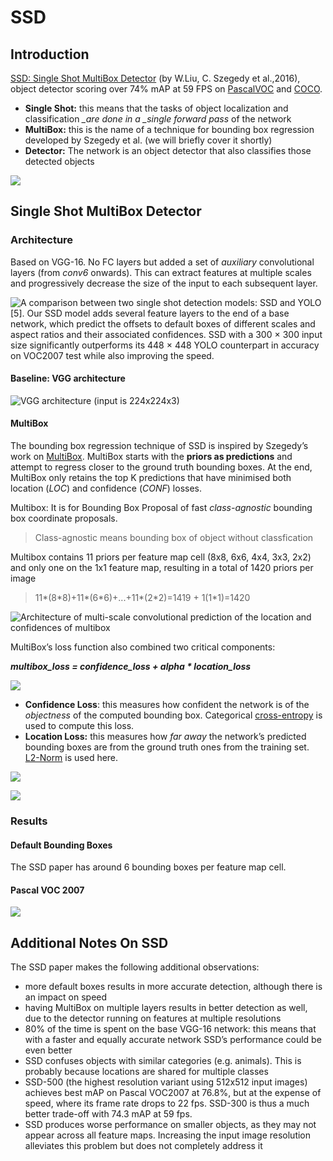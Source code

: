 # SSD

## Introduction

[SSD: Single Shot MultiBox Detector](https://arxiv.org/abs/1512.02325) \(by W.Liu, C. Szegedy et al.,2016\), object detector scoring over 74% mAP at 59 FPS on [PascalVOC](http://host.robots.ox.ac.uk/pascal/VOC/) and [COCO](http://cocodataset.org/#home).

* **Single Shot:** this means that the tasks of object localization and classification _\_are done in a \_single_ _forward pass_ of the network
* **MultiBox:** this is the name of a technique for bounding box regression developed by Szegedy et al. \(we will briefly cover it shortly\)
* **Detector:** The network is an object detector that also classifies those detected objects

![](https://github.com/ykkimhgu/course-doc/tree/8aadfae05efb949f0e880aeffc942f141822d3db/.gitbook/assets/image%20%28204%29.png)

## Single Shot MultiBox Detector <a id="7a47"></a>

### Architecture

Based on VGG-16. No FC layers but added a set of _auxiliary_ convolutional layers \(from _conv6_ onwards\). This can extract features at multiple scales and progressively decrease the size of the input to each subsequent layer.

![A comparison between two single shot detection models: SSD and YOLO \[5\]. Our SSD model adds several feature layers to the end of a base network, which predict the offsets to default boxes of different scales and aspect ratios and their associated confidences. SSD with a 300 &#xD7; 300 input size significantly outperforms its 448 &#xD7; 448 YOLO counterpart in accuracy on VOC2007 test while also improving the speed.](https://github.com/ykkimhgu/course-doc/tree/8aadfae05efb949f0e880aeffc942f141822d3db/.gitbook/assets/image%20%28203%29.png)

#### Baseline: VGG architecture

![VGG architecture \(input is 224x224x3\)](https://github.com/ykkimhgu/course-doc/tree/8aadfae05efb949f0e880aeffc942f141822d3db/.gitbook/assets/image%20%28205%29.png)

#### MultiBox

The bounding box regression technique of SSD is inspired by Szegedy’s work on [MultiBox](https://arxiv.org/abs/1412.1441). MultiBox starts with the **priors as predictions** and attempt to regress closer to the ground truth bounding boxes. At the end, MultiBox only retains the top K predictions that have minimised both location \(_LOC_\) and confidence \(_CONF_\) losses.

Multibox: It is for Bounding Box Proposal of fast _class-agnostic_ bounding box coordinate proposals.

> Class-agnostic means bounding box of object without classfication

Multibox contains 11 priors per feature map cell \(8x8, 6x6, 4x4, 3x3, 2x2\) and only one on the 1x1 feature map, resulting in a total of 1420 priors per image

> 11\*\(8\*8\)+11\*\(6\*6\)+...+11\*\(2\*2\)=1419 + 1\(1\*1\)=1420

![Architecture of multi-scale convolutional prediction of the location and confidences of multibox](https://github.com/ykkimhgu/course-doc/tree/8aadfae05efb949f0e880aeffc942f141822d3db/.gitbook/assets/image%20%28210%29.png)

MultiBox’s loss function also combined two critical components:

_**multibox\_loss = confidence\_loss + alpha \* location\_loss**_

![](https://github.com/ykkimhgu/course-doc/tree/8aadfae05efb949f0e880aeffc942f141822d3db/.gitbook/assets/image%20%28208%29.png)

* **Confidence Loss**: this measures how confident the network is of the _objectness_ of the computed bounding box. Categorical [cross-entropy](https://rdipietro.github.io/friendly-intro-to-cross-entropy-loss/#cross-entropy) is used to compute this loss.
* **Location Loss:** this measures how _far away_ the network’s predicted bounding boxes are from the ground truth ones from the training set. [L2-Norm](https://rorasa.wordpress.com/2012/05/13/l0-norm-l1-norm-l2-norm-l-infinity-norm/) is used here.

![](https://github.com/ykkimhgu/course-doc/tree/8aadfae05efb949f0e880aeffc942f141822d3db/.gitbook/assets/image%20%28209%29.png)

![](https://github.com/ykkimhgu/course-doc/tree/8aadfae05efb949f0e880aeffc942f141822d3db/.gitbook/assets/image%20%28207%29.png)

### **Results** <a id="ce75"></a>

#### **Default Bounding Boxes**

The SSD paper has around 6 bounding boxes per feature map cell.

#### **Pascal VOC 2007**

![](https://github.com/ykkimhgu/course-doc/tree/8aadfae05efb949f0e880aeffc942f141822d3db/.gitbook/assets/image%20%28211%29.png)

## Additional Notes On SSD <a id="52ce"></a>

The SSD paper makes the following additional observations:

* more default boxes results in more accurate detection, although there is an impact on speed
* having MultiBox on multiple layers results in better detection as well, due to the detector running on features at multiple resolutions
* 80% of the time is spent on the base VGG-16 network: this means that with a faster and equally accurate network SSD’s performance could be even better
* SSD confuses objects with similar categories \(e.g. animals\). This is probably because locations are shared for multiple classes
* SSD-500 \(the highest resolution variant using 512x512 input images\) achieves best mAP on Pascal VOC2007 at 76.8%, but at the expense of speed, where its frame rate drops to 22 fps. SSD-300 is thus a much better trade-off with 74.3 mAP at 59 fps.
* SSD produces worse performance on smaller objects, as they may not appear across all feature maps. Increasing the input image resolution alleviates this problem but does not completely address it

